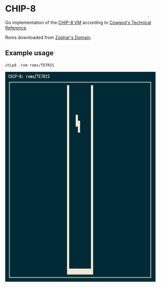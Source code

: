 # CHIP-8

Go implementation of the [CHIP-8 VM][chip8] according to [Cowgod's Technical Reference][cowgod].

Roms downloaded from [Zophar's Domain][zophar].

## Example usage

~~~
chip8 -rom roms/TETRIS
~~~

![chip8](https://raw.githubusercontent.com/odsod/chip8/gh-pages/chip8.gif)

[chip8]: https://en.wikipedia.org/wiki/CHIP-8
[cowgod]: http://devernay.free.fr/hacks/chip8/C8TECH10.HTM
[zophar]: https://www.zophar.net/pdroms/chip8/chip-8-games-pack.html
